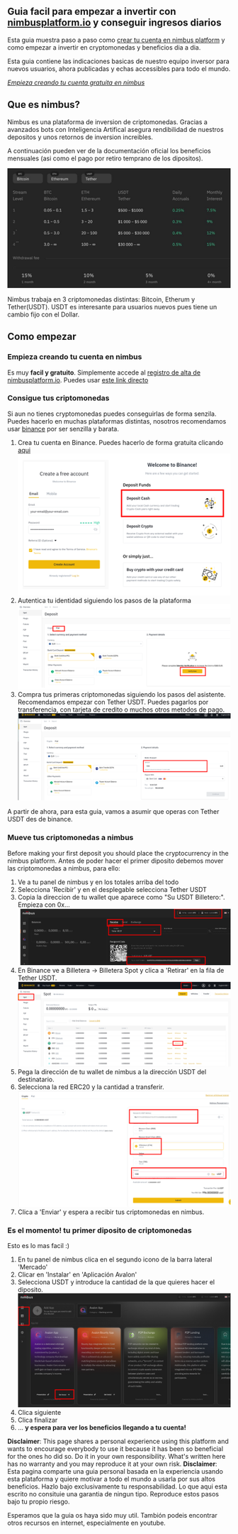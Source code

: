 ## **Guia facil para empezar a invertir con [nimbusplatform.io](https://app.nimbusplatform.io/sign-up) y conseguir ingresos diarios**
Esta guia muestra paso a paso como [crear tu cuenta en nimbus platform](https://app.nimbusplatform.io/sign-up) y como empezar a invertir en cryptomonedas y beneficios dia a dia.

Esta guia contiene las indicaciones basicas de nuestro equipo inversor para nuevos usuarios, ahora publicadas y echas accessibles para todo el mundo.

*[Empieza creando tu cuenta gratuita en nimbus](https://app.nimbusplatform.io/sign-up)*

## Que es nimbus?

Nimbus es una plataforma de inversion de criptomonedas. Gracias a avanzados bots con Inteligencia Artifical asegura rendibilidad de nuestros depositos y unos retornos de inversion increibles.

A continuación pueden ver de la documentación oficial los beneficios mensuales (asi como el pago por retiro temprano de los dipositos).

![Beneficios diarios y mensuales de nimbus platfrom](assets/img/intro.png)

Nimbus trabaja en 3 criptomonedas distintas: Bitcoin, Etherum y Tether(USDT). USDT es interesante para usuarios nuevos pues tiene un cambio fijo con el Dollar.

## Como empezar

### Empieza creando tu cuenta en nimbus

Es muy **facil y gratuito**. Simplemente accede al [registro de alta de nimbusplatform.io](https://app.nimbusplatform.io/sign-up). Puedes usar [este link directo](https://app.nimbusplatform.io/sign-up)

### Consigue tus criptomonedas

Si aun no tienes cryptomonedas puedes conseguirlas de forma senzila. Puedes hacerlo en muchas plataformas distintas, nosotros recomendamos usar [binance](https://binance.com) por ser senzilla y barata.

1. Crea tu cuenta en Binance. Puedes hacerlo de forma gratuita clicando [aqui](https://accounts.binance.com/es/register)
![Login binance](assets/img/1_11.png)
2. Autentica tu identidad siguiendo los pasos de la plataforma
![Identificacion en binance](assets/img/1_3.png)
3. Compra tus primeras criptomonedas siguiendo los pasos del asistente. Recomendamos empezar con Tether USDT. Puedes pagarlos por transferencia, con tarjeta de credito o muchos otros metodos de pago.
![Compra criptomonedas en binance](assets/img/1_4.png)

A partir de ahora, para esta guia, vamos a asumir que operas con Tether USDT des de binance.

### Mueve tus criptomonedas a nimbus

Before making your first deposit you should place the cryptocurrency in the nimbus platform.
Antes de poder hacer el primer diposito debemos mover las criptomonedas a nimbus, para ello:

1. Ve a tu panel de nimbus y en los totales arriba del todo
2. Selecciona 'Recibir' y en el desplegable selecciona Tether USDT
3. Copia la direccion de tu wallet que aparece como "Su USDT Billetero:". Empieza con 0x...
![Consigue el ID de tu billetera de nimbus platform](assets/img/2_1.png)
4. En Binance ve a Billetera -> Billetera Spot y clica a 'Retirar' en la fila de Tether USDT.
![Retira tus criptomonedas de binance y envialas a nimbus platform](assets/img/2_4.png)
5. Pega la dirección de tu wallet de nimbus a la dirección USDT del destinatario.
6. Selecciona la red ERC20 y la cantidad a transferir.
![Selecciona la red adecuada para el envio de USDT a nimbus platform](assets/img/2_6.png)
7. Clica a 'Enviar' y espera a recibir tus criptomonedas en nimbus.

### Es el momento! tu primer diposito de criptomonedas

Esto es lo mas facil :)

1. En tu panel de nimbus clica en el segundo icono de la barra lateral 'Mercado'
2. Clicar en 'Instalar' en 'Aplicación Avalon'
3. Selecciona USDT y introduce la cantidad de la que quieres hacer el diposito.
![Haz tu primer diposito con nimbus platform](assets/img/3_1.png)
4. Clica siguiente
5. Clica finalizar
6. ... **y espera para ver los beneficios llegando a tu cuenta!**


**Disclaimer**: This page shares a personal experience using this platform and wants to encourage everybody to use it because it has been so beneficial for the ones ho did so. Do it in your own responsibility. What's written here has no warranty and you may reproduce it at your own risk.
**Disclaimer**: Esta pagina comparte una guia personal basada en la experiencia usando esta plataforma y quiere motivar a todo el mundo a usarla por sus altos beneficios. Hazlo bajo exclusivamente tu responsabilidad. Lo que aqui esta escrito no consituie una garantia de ningun tipo. Reproduce estos pasos bajo tu propio riesgo.

Esperamos que la guia os haya sido muy util. Tambión podeis encontrar otros recursos en internet, especialmente en youtube.
